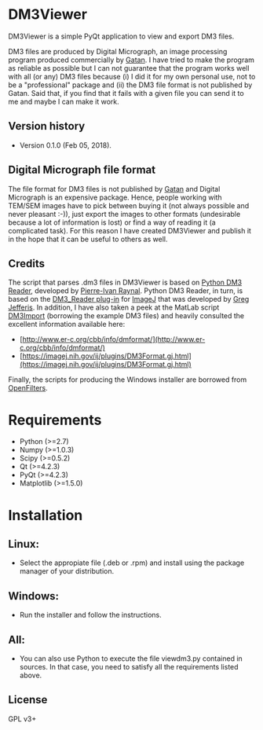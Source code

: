 DM3Viewer
=========

DM3Viewer is a simple PyQt application to view and export DM3 files.

DM3 files are produced by Digital Micrograph, an image processing program produced commercially by [Gatan](http://www.gatan.com/).
I have tried to make the program as reliable as possible but I can not guarantee that the program works well with all (or any)
DM3 files because (i) I did it for my own personal use, not to be a "professional" package and (ii) the DM3 file format is not
published by Gatan. Said that, if you find that it fails with a given file you can send it to me and maybe I can make it work.

Version history
---------------

- Version 0.1.0 (Feb 05, 2018).

Digital Micrograph file format
------------------------------

The file format for DM3 files is not published by [Gatan](http://www.gatan.com/) and Digital Micrograph is an expensive package.
Hence, people working with TEM/SEM images have to pick between buying it (not always possible and never pleasant :-)), just export
the images to other formats (undesirable because a lot of information is lost) or find a way of reading it (a complicated task).
For this reason I have created DM3Viewer and publish it in the hope that it can be useful to others as well.

Credits
-------

The script that parses .dm3 files in DM3Viewer is based on [Python DM3 Reader](http://imagejdocu.tudor.lu/doku.php?id=plugin:utilities:python_dm3_reader:start),
developed by [Pierre-Ivan Raynal](http://microscopies.med.univ-tours.fr/). Python DM3 Reader, in turn, is based on the [DM3_Reader plug-in](https://imagej.nih.gov/ij/plugins/DM3_Reader.html)
for [ImageJ](https://imagej.nih.gov/ij/) that was developed by [Greg Jefferis](https://www2.mrc-lmb.cam.ac.uk/group-leaders/h-to-m/gregory-jefferis/).
In addition, I have also taken a peek at the MatLab script [DM3Import](https://es.mathworks.com/matlabcentral/fileexchange/29351-dm3-import-for-gatan-digital-micrograph)
(borrowing the example DM3 files) and heavily consulted the excellent information available here:
 - [http://www.er-c.org/cbb/info/dmformat/](http://www.er-c.org/cbb/info/dmformat/)
 - [https://imagej.nih.gov/ij/plugins/DM3Format.gj.html](https://imagej.nih.gov/ij/plugins/DM3Format.gj.html)

Finally, the scripts for producing the Windows installer are borrowed from [OpenFilters](http://larfis.polymtl.ca/index.php/en/links/openfilters).

Requirements
============

 - Python (>=2.7)
 - Numpy (>=1.0.3)
 - Scipy (>=0.5.2)
 - Qt (>=4.2.3)
 - PyQt (>=4.2.3)
 - Matplotlib (>=1.5.0)

Installation
============

Linux:
------
 - Select the appropiate file (.deb or .rpm) and install using the package manager of your distribution.

Windows:
--------
 - Run the installer and follow the instructions.

All:
----
 - You can also use Python to execute the file viewdm3.py contained in sources. In that case, you need to satisfy all the requirements listed above.

License
-------

GPL v3+

